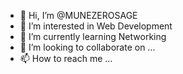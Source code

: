 - 👋 Hi, I’m @MUNEZEROSAGE
- 👀 I’m interested in Web Development
- 🌱 I’m currently learning Networking
- 💞️ I’m looking to collaborate on ...
- 📫 How to reach me ...

<!---
MUNEZEROSAGE/MUNEZEROSAGE is a ✨ special ✨ repository because its `README.md` (this file) appears on your GitHub profile.
You can click the Preview link to take a look at your changes.
--->
